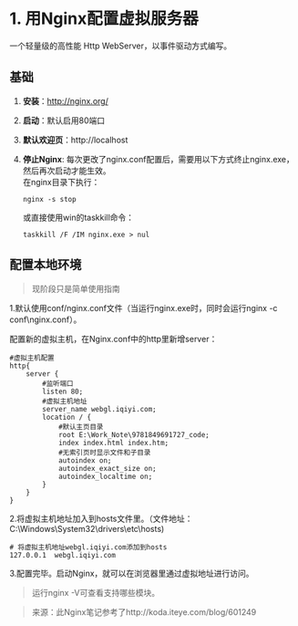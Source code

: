 
# 1. 用Nginx配置虚拟服务器
一个轻量级的高性能 Http WebServer，以事件驱动方式编写。

## 基础
1. **安装**：http://nginx.org/
2. **启动**：默认启用80端口
3. **默认欢迎页**：http://localhost
4. **停止Nginx**: 每次更改了nginx.conf配置后，需要用以下方式终止nginx.exe，然后再次启动才能生效。  
    在nginx目录下执行：  
    ```
    nginx -s stop  
    ```
    
    或直接使用win的taskkill命令：  
    ```
    taskkill /F /IM nginx.exe > nul
    ```
    
## 配置本地环境
>现阶段只是简单使用指南

1.默认使用conf/nginx.conf文件（当运行nginx.exe时，同时会运行nginx -c conf\nginx.conf）。

配置新的虚拟主机，在Nginx.conf中的http里新增server：
```
#虚拟主机配置
http{
    server {
        #监听端口
        listen 80;
        #虚拟主机地址
        server_name webgl.iqiyi.com;
        location / {
            #默认主页目录
            root E:\Work_Note\9781849691727_code;
            index index.html index.htm;
            #无索引页时显示文件和子目录
            autoindex on;
            autoindex_exact_size on;
            autoindex_localtime on;
        }
    } 
}
```

2.将虚拟主机地址加入到hosts文件里。（文件地址：C:\Windows\System32\drivers\etc\hosts)
```
# 将虚拟主机地址webgl.iqiyi.com添加到hosts
127.0.0.1  webgl.iqiyi.com
```

3.配置完毕。启动Nginx，就可以在浏览器里通过虚拟地址进行访问。

> 运行nginx -V可查看支持哪些模块。

> 来源：此Nginx笔记参考了http://koda.iteye.com/blog/601249
